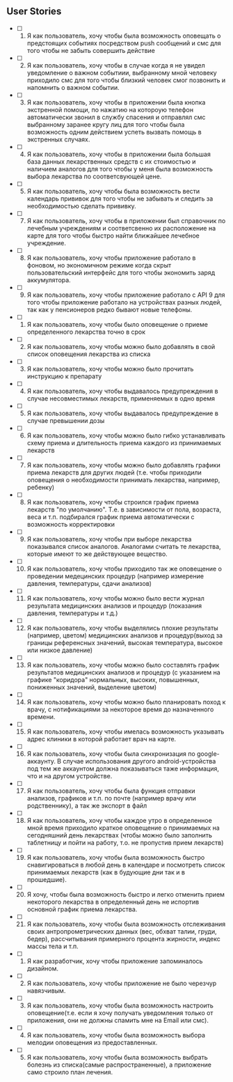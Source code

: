 ## User Stories
- [ ] 1. Я как пользователь, хочу чтобы была возможность оповещать о предстоящих событиях посредством push сообщений и смс для того чтобы не забыть совершить действие
- [ ] 2. Я как пользователь, хочу чтобы в случае когда я не увидел уведомление о важном событиии, выбранному мной человеку приходило смс для того чтобы близкий человек смог позвонить и напомнить о важном событии.
- [ ] 3. Я как пользователь, хочу чтобы в приложении была кнопка экстренной помощи, по нажатию на котороую телефон автоматически звонил в службу спасения и отправлял смс выбранному заранее кругу лиц для того чтобы была возможность одним действием успеть вызвать помощь в экстренных случаях.
- [ ] 4. Я как пользователь, хочу чтобы в приложении была большая база данных лекарственных средств с их стоимостью и наличием аналогов для того чтобы у меня была возможность выбора лекарства по соответсвующей цене.
- [ ] 5. Я как пользователь, хочу чтобы была возможность вести календарь прививок для того чтобы не забывать и следить за необходимостью сделать прививку.
- [ ] 7. Я как пользователь, хочу чтобы в приложении был справочник по лечебным учреждениям и соответсвенно их расположение на карте для того чтобы быстро найти ближайшее лечебное учреждение.
- [ ] 8. Я как пользователь, хочу чтобы приложение работало в фоновом, но экономичном режиме когда скрыт пользовательский интерфейс для того чтобы экономить заряд аккумулятора.
- [ ] 9. Я как пользователь, хочу чтобы приложение работало с API 9 для того чтобы приложение работало на устройствах разных людей, так как у пенсионеров редко бывают новые телефоны.
- [ ] 1. Я как пользователь, хочу чтобы было оповещение о приеме определенного лекарства точно в срок
- [ ] 2. Я как пользователь, хочу чтобы можно было добавлять в свой список оповещения лекарства из списка
- [ ] 3. Я как пользователь, хочу чтобы можно было прочитать инструкцию к препарату
- [ ] 4. Я как пользователь, хочу чтобы выдавалось предупреждения в случае несовместимых лекарств, применяемых в одно время
- [ ] 5. Я как пользователь, хочу чтобы выдавалось предупреждение в случае превышении дозы
- [ ] 6. Я как пользователь, хочу чтобы можно было гибко устанавливать схему приема и длительность приема каждого из принимаемых лекарств
- [ ] 7. Я как пользователь, хочу чтобы можно было добавлять графики приема лекарств для других людей (т.е. чтобы приходили оповещения о необходимости принимать лекарства, например, ребенку)
- [ ] 8. Я как пользователь, хочу чтобы строился график приема лекарств "по умолчанию". Т.е. в зависимости от пола, возраста, веса и т.п. подбирался график приема автоматически с возможность корректировки
- [ ] 9. Я как пользователь, хочу чтобы при выборе лекарства показывался список аналогов. Аналогами считать те лекарства, которые имеют то же действующее вещество.
- [ ] 10. Я как пользователь, хочу чтобы приходило так же оповещение о проведении медецинских процедур (например измерение давления, температуры, сдачи анализов)
- [ ] 11. Я как пользователь, хочу чтобы можно было вести журнал результата медицинских анализов и процедур (показания давления, температуры и т.д.)
- [ ] 12. Я как пользователь, хочу чтобы выделялись плохие результаты (например, цветом) медицинских анализов и процедур(выход за границы референсных значений, высокая температура, высокое или низкое давление)
- [ ] 13. Я как пользователь, хочу чтобы можно было составлять график результатов медицинских анализов и процедур (с указанием на графике "коридора" нормальных, высоких, повышенных, пониженных значений, выделение цветом) 
- [ ] 14. Я как пользователь, хочу чтобы можно было планировать поход к врачу, с нотификациями за некоторое время до назначенного времени.
- [ ] 15. Я как пользователь, хочу чтобы имелась возможность указывать адрес клиники в которой работает врач на карте.
- [ ] 16. Я как пользователь, хочу чтобы была синхронизация по google-аккаунту. В случае использования другого android-устройства под тем же аккаунтом должна показываться таже информация, что и на другом устройстве.
- [ ] 17. Я как пользователь, хочу чтобы была функция отправки анализов, графиков и т.п. по почте (например врачу или родственнику), а так же экспорт в файл
- [ ] 18. Я как пользователь, хочу чтобы каждое утро в определенное мной время приходило краткое оповещение о принимаемых на сегодняшний день лекарствах (чтобы можно было заполнить таблетницу и пойти на работу, т.о. не пропустив прием лекарств)
- [ ] 19. Я как пользователь, хочу чтобы была возможность быстро снавигироваться в любой день в календаре и посмотреть список принимаемых лекарств (как в будующие дни так и в прошедшие).
- [ ] 20. Я хочу, чтобы была возможность быстро и легко отменить прием некоторого лекарства в определенный день не испортив основной график приема лекарства.
- [ ] 21. Я как пользователь, хочу чтобы была возможность отслеживания своих антропрометрических данных (вес, обхват талии, груди, бедер), рассчитывания примерного процента жирности, индекс массы тела и т.п.
- [ ] 1. Я как разработчик, хочу чтобы приложение запоминалось дизайном.
- [ ] 2. Я как пользователь, хочу чтобы приложение не было черезчур навязчивым.
- [ ] 3. Я как пользователь, хочу чтобы была возможность настроить оповещение(т.е. если я хочу получать уведомления только от приложения, они не должны спамить мне на Email или смс).
- [ ] 4. Я как пользователь, хочу чтобы была возможность выбора мелодии оповещения из предоставленных.
- [ ] 5. Я как пользователь, хочу чтобы была возможность выбрать болезнь из списка(самые распространенные), а приложение само строило план лечения.
